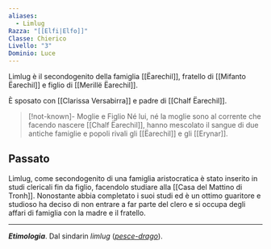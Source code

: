 ```yaml
---
aliases:
  - Limlug
Razza: "[[Elfi|Elfo]]"
Classe: Chierico
Livello: "3"
Dominio: Luce
---
```

Limlug è il secondogenito della famiglia [[Ëarechil]], fratello di [[Mifanto Ëarechil]] e figlio di [[Merillë Ëarechil]]. 

È sposato con [[Clarissa Versabirra]] e padre di [[Chalf Ëarechil]].

> [!not-known]- Moglie e Figlio
> Né lui, né la moglie sono al corrente che facendo nascere [[Chalf Ëarechil]], hanno mescolato il sangue di due antiche famiglie e popoli rivali gli [[Ëarechil]] e gli [[Erynar]].  


## Passato

Limlug, come secondogenito di una famiglia aristocratica è stato inserito in studi clericali fin da figlio, facendolo studiare alla [[Casa del Mattino di Tronh]]. 
Nonostante abbia completato i suoi studi ed è un ottimo guaritore e studioso ha deciso di non entrare a far parte del clero e si occupa degli affari di famiglia con la madre e il fratello.

---
***Etimologia***. Dal sindarin *limlug* ([*pesce-drago*](https://www.elfdict.com/wt/130209)). 
